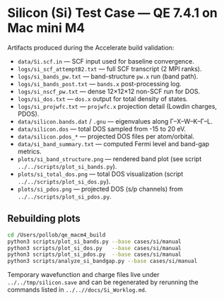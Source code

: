 # Silicon (Si) Test Case — QE 7.4.1 on Mac mini M4

Artifacts produced during the Accelerate build validation:

- `data/Si.scf.in` — SCF input used for baseline convergence.
- `logs/si_scf_attemptB2.txt` — full SCF transcript (2 MPI ranks).
- `logs/si_bands_pw.txt` — band-structure `pw.x` run (band path).
- `logs/si_bands_post.txt` — `bands.x` post-processing log.
- `logs/si_nscf_pw.txt` — dense 12×12×12 non-SCF run for DOS.
- `logs/si_dos.txt` — `dos.x` output for total density of states.
- `logs/si_projwfc.txt` — `projwfc.x` projection detail (Lowdin charges, PDOS).
- `data/silicon.bands.dat` / `.gnu` — eigenvalues along Γ–X–W–K–Γ–L.
- `data/silicon.dos` — total DOS sampled from -15 to 20 eV.
- `data/silicon.pdos_*` — projected DOS files per atom/orbital.
- `data/si_band_summary.txt` — computed Fermi level and band-gap metrics.
- `plots/si_band_structure.png` — rendered band plot (see script `../../scripts/plot_si_bands.py`).
- `plots/si_total_dos.png` — total DOS visualization (script `../../scripts/plot_si_dos.py`).
- `plots/si_pdos.png` — projected DOS (s/p channels) from `../../scripts/plot_si_pdos.py`.

## Rebuilding plots

```sh
cd /Users/pollob/qe_macm4_build
python3 scripts/plot_si_bands.py --base cases/si/manual
python3 scripts/plot_si_dos.py   --base cases/si/manual
python3 scripts/plot_si_pdos.py  --base cases/si/manual
python3 scripts/analyze_si_bandgap.py --base cases/si/manual
```

Temporary wavefunction and charge files live under `../../tmp/silicon.save` and can be regenerated by rerunning the commands listed in `../..//docs/Si_Worklog.md`.
